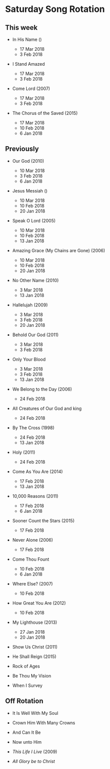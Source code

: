﻿# Saturday Song Rotation

## This week

* In His Name ()
  * 17 Mar 2018
  * 3 Feb 2018

* I Stand Amazed
  * 17 Mar 2018
  * 3 Feb 2018

* Come Lord (2007)
  * 17 Mar 2018
  * 3 Feb 2018

* The Chorus of the Saved (2015)
  * 17 Mar 2018
  * 10 Feb 2018
  * 6 Jan 2018

## Previously

* Our God (2010)
  * 10 Mar 2018
  * 3 Feb 2018
  * 6 Jan 2018

* Jesus Messiah ()
  * 10 Mar 2018
  * 10 Feb 2018
  * 20 Jan 2018

* Speak O Lord (2005)
  * 10 Mar 2018
  * 10 Feb 2018
  * 13 Jan 2018

* Amazing Grace (My Chains are Gone) (2006)
  * 10 Mar 2018
  * 10 Feb 2018
  * 20 Jan 2018

* No Other Name (2010)
  * 3 Mar 2018
  * 13 Jan 2018

* Hallelujah (2009)
  * 3 Mar 2018
  * 3 Feb 2018
  * 20 Jan 2018

* Behold Our God (2011)
  * 3 Mar 2018
  * 3 Feb 2018

* Only Your Blood
  * 3 Mar 2018
  * 3 Feb 2018
  * 13 Jan 2018

* We Belong to the Day (2006)
  * 24 Feb 2018

* All Creatures of Our God and king
  * 24 Feb 2018

* By The Cross (1998)
  * 24 Feb 2018
  * 13 Jan 2018

* Holy (2011)
  * 24 Feb 2018

* Come As You Are (2014)
  * 17 Feb 2018
  * 13 Jan 2018

* 10,000 Reasons (2011)
  * 17 Feb 2018
  * 6 Jan 2018

* Sooner Count the Stars (2015)
  * 17 Feb 2018

* Never Alone (2006)
  * 17 Feb 2018

* Come Thou Fount
  * 10 Feb 2018
  * 6 Jan 2018

* Where Else? (2007)
  * 10 Feb 2018

* How Great You Are (2012)
  * 10 Feb 2018

* My Lighthouse (2013)
  * 27 Jan 2018
  * 20 Jan 2018

* Show Us Christ (2011)

* He Shall Reign (2015)

* Rock of Ages

* Be Thou My Vision

* When I Survey

## Off Rotation

* It Is Well With My Soul

* Crown Him With Many Crowns

* And Can It Be

* Now unto Him

* *This Life I Live* (2009)

* *All Glory be to Christ*